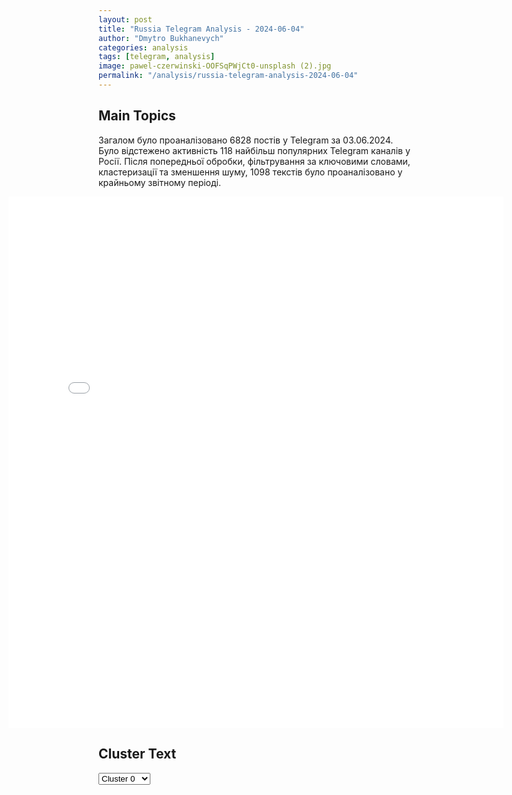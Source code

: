 ```yaml
---
layout: post
title: "Russia Telegram Analysis - 2024-06-04"
author: "Dmytro Bukhanevych"
categories: analysis
tags: [telegram, analysis]
image: pawel-czerwinski-OOFSqPWjCt0-unsplash (2).jpg
permalink: "/analysis/russia-telegram-analysis-2024-06-04"
---
```


<style>
    /* Adjusting iframe-container styles */
    .wide-iframe-container {
        width: calc(100% + 30vw);  /* Extending the width */
        margin-left: -15vw;       /* Negative margin to push to the left */
        overflow: hidden;         /* In case the iframe content spills over */
    }

    .wide-iframe-container iframe {
        width: 100%;  /* Making the iframe take the full width of its container */
        border: none; /* Removing any borders from the iframe */
    }

    /* Toggle mechanism */
    .hidden {
        display: none;
    }
    
    .show-content-target:checked + .show-content {
        display: block;
    }
</style>

<h2>Main Topics</h2>
<p>Загалом було проаналізовано 6828 постів у Telegram за 03.06.2024. Було відстежено активність 118 найбільш популярних Telegram каналів у Росії. Після попередньої обробки, фільтрування за ключовими словами, кластеризації та зменшення шуму, 1098 текстів було проаналізовано у крайньому звітному періоді.</p>
<!-- Embedding Main Plotly Visualization -->
<div class="wide-iframe-container">
    <iframe src="{{site.baseurl}}/visualizations/2024-06-04/fig_topics_time.html" height="850"></iframe>
</div>


<h2>Cluster Text</h2>

<!-- Dropdown to select a cluster -->
<select id="clusterSelector" onchange="displayClusterText()">
<option value="0">Cluster 0</option><option value="1">Cluster 1</option><option value="2">Cluster 2</option><option value="3">Cluster 3</option><option value="4">Cluster 4</option><option value="5">Cluster 5</option><option value="6">Cluster 6</option><option value="7">Cluster 7</option><option value="8">Cluster 8</option><option value="9">Cluster 9</option><option value="10">Cluster 10</option><option value="11">Cluster 11</option><option value="12">Cluster 12</option><option value="13">Cluster 13</option><option value="14">Cluster 14</option><option value="15">Cluster 15</option>
</select>

<!-- Display area for the selected cluster's text -->
<div id="clusterTextDisplay" class="hidden"></div>

<script type="text/javascript">
    var clusterDetails = {"0": "<b>Total Posts:</b> 32<br><b>Date:</b> 2024-06-03 05:16:25+00:00<br><b>Author:</b> rusbrief<br><b>Link:</b> https://t.me/s/rusbrief/236161<br><b>Subscribers:</b> 552826<br><b>Text:</b> \u0422\u0435\u043a\u0441\u0442: \u041f\u0443\u0442\u0438\u043d \u043d\u0430 \u043c\u0430\u0439\u0441\u043a\u043e\u0439 \u0432\u0441\u0442\u0440\u0435\u0447\u0435 \u0441 \u0421\u0438 \u0426\u0437\u0438\u043d\u044c\u043f\u0438\u043d\u043e\u043c \u043e\u0431\u0440\u0430\u0442\u0438\u043b\u0441\u044f \u043a \u043d\u0435\u043c\u0443 \u043f\u043e \u0442\u0440\u0435\u043c \u0432\u043e \u0432\u043e\u043f\u0440\u043e\u0441\u0430\u043c, \u0441\u043e\u043e\u0431\u0449\u0438\u043b\u0438 \u0438\u0441\u0442\u043e\u0447\u043d\u0438\u043a\u0438 Financial Times. \u0420\u0435\u0447\u044c \u0438\u0434\u0435\u0442 \u043e \u0441\u0434\u0435\u043b\u043a\u0435 \u043f\u043e \u00ab\u0421\u0438\u043b\u0435 \u0421\u0438\u0431\u0438\u0440\u0438-2\u00bb, \u043e\u0442\u043a\u0430\u0437\u0435 \u043e\u0442 \u0443\u0447\u0430\u0441\u0442\u0438\u044f \u0432 \u043a\u043e\u043d\u0444\u0435\u0440\u0435\u043d\u0446\u0438\u0438 \u043f\u043e \u0423\u043a\u0440\u0430\u0438\u043d\u0435 \u0432 \u0416\u0435\u043d\u0435\u0432\u0435 \u0438 \u0440\u0430\u0441\u0448\u0438\u0440\u0435\u043d\u0438\u044e \u0430\u043a\u0442\u0438\u0432\u043d\u043e\u0441\u0442\u0438 \u043a\u0438\u0442\u0430\u0439\u0441\u043a\u0438\u0445 \u0431\u0430\u043d\u043a\u043e\u0432 \u0432 \u0420\u043e\u0441\u0441\u0438\u0438. \u041f\u043e \u0438\u043d\u0444\u043e\u0440\u043c\u0430\u0446\u0438\u0438 FT, \u0441\u0434\u0435\u043b\u043a\u0430 \u043f\u043e \u0433\u0430\u0437\u043e\u043f\u0440\u043e\u0432\u043e\u0434\u0443 \u0437\u0430\u0441\u0442\u043e\u043f\u043e\u0440\u0438\u043b\u0430\u0441\u044c \u0438\u0437-\u0437\u0430 \u0446\u0435\u043d\u043e\u0432\u044b\u0445 \u0442\u0440\u0435\u0431\u043e\u0432\u0430\u043d\u0438\u0439 \u041a\u0438\u0442\u0430\u044f. \u041c\u043e\u0441\u043a\u0432\u0430 \u0441\u0447\u0438\u0442\u0430\u0435\u0442 \u0442\u0440\u0435\u0431\u043e\u0432\u0430\u043d\u0438\u044f \u041f\u0435\u043a\u0438\u043d\u0430 \u043f\u043e \u0446\u0435\u043d\u0435 \u0438 \u043e\u0431\u044a\u0435\u043c\u0430\u043c \u043f\u043e\u0441\u0442\u0430\u0432\u043e\u043a \u043d\u0435\u043e\u0431\u043e\u0441\u043d\u043e\u0432\u0430\u043d\u043d\u044b\u043c\u0438, \u0443\u0442\u0432\u0435\u0440\u0436\u0434\u0430\u0435\u0442 \u0431\u0440\u0438\u0442\u0430\u043d\u0441\u043a\u0430\u044f \u0433\u0430\u0437\u0435\u0442\u0430. \u041f\u043e \u0435\u0435 \u0438\u043d\u0444\u043e\u0440\u043c\u0430\u0446\u0438\u0438, \u041a\u0438\u0442\u0430\u0439 \u0437\u0430\u043f\u0440\u043e\u0441\u0438\u043b \u0446\u0435\u043d\u0443, \u00ab\u0431\u043b\u0438\u0437\u043a\u0443\u044e \u043a \u0441\u0438\u043b\u044c\u043d\u043e \u0441\u0443\u0431\u0441\u0438\u0434\u0438\u0440\u0443\u0435\u043c\u044b\u043c \u0440\u043e\u0441\u0441\u0438\u0439\u0441\u043a\u0438\u043c \u0432\u043d\u0443\u0442\u0440\u0435\u043d\u043d\u0438\u043c \u0446\u0435\u043d\u0430\u043c\u00bb. \u041a\u041d\u0420, \u043a\u0430\u043a \u0443\u0442\u0432\u0435\u0440\u0436\u0434\u0430\u0435\u0442\u0441\u044f, \u0442\u0430\u043a\u0436\u0435 \u0445\u043e\u0447\u0435\u0442 \u043f\u043e\u043a\u0443\u043f\u0430\u0442\u044c \u043d\u0435\u0431\u043e\u043b\u044c\u0448\u0443\u044e \u0447\u0430\u0441\u0442\u044c \u043f\u043b\u0430\u043d\u0438\u0440\u0443\u0435\u043c\u043e\u0439 \u043c\u043e\u0449\u043d\u043e\u0441\u0442\u0438 \u0433\u0430\u0437\u043e\u043f\u0440\u043e\u0432\u043e\u0434\u0430 \u0432 50 \u043c\u043b\u0440\u0434 \u043a\u0443\u0431\u043e\u043c\u0435\u0442\u0440\u043e\u0432 \u0433\u0430\u0437\u0430 \u0432 \u0433\u043e\u0434.", "1": "<b>Total Posts:</b> 19<br><b>Date:</b> 2024-06-03 08:31:09+00:00<br><b>Author:</b> notes_veterans<br><b>Link:</b> https://t.me/s/notes_veterans/17495<br><b>Subscribers:</b> 322265<br><b>Text:</b> \u0422\u0435\u043a\u0441\u0442: \u0421 \u0441\u0435\u0433\u043e\u0434\u043d\u044f\u0448\u043d\u0435\u0433\u043e \u0434\u043d\u044f \u0432 \u0413\u0440\u0443\u0437\u0438\u0438 \u0437\u0430\u043a\u043e\u043d \u043e\u0431 \u0438\u043d\u043e\u0430\u0433\u0435\u043d\u0442\u0430\u0445 \u0432\u0441\u0442\u0443\u043f\u0430\u0435\u0442 \u0432 \u0441\u0438\u043b\u0443. \u0421\u043f\u0438\u043a\u0435\u0440 \u043f\u0430\u0440\u043b\u0430\u043c\u0435\u043d\u0442\u0430 \u0413\u0440\u0443\u0437\u0438\u0438 \u0428\u0430\u043b\u0432\u0430 \u041f\u0430\u043f\u0443\u0430\u0448\u0432\u0438\u043b\u0438 \u043f\u043e\u0434\u043f\u0438\u0441\u0430\u043b \u0437\u0430\u043a\u043e\u043d. \u0413\u0440\u0443\u0437\u0438\u043d\u044b \u043d\u0435 \u043f\u0440\u043e\u0433\u043d\u0443\u043b\u0438\u0441\u044c \u043f\u043e\u0434 \u0430\u043c\u0435\u0440\u0438\u043a\u0430\u043d\u0446\u0435\u0432.\u0418\u043d\u0442\u0435\u0440\u0435\u0441\u043d\u044b\u0435 \u0441\u043e\u0431\u044b\u0442\u0438\u044f \u043f\u0440\u043e\u0438\u0441\u0445\u043e\u0434\u044f\u0442 \u0432 \u0417\u0430\u043a\u0430\u0432\u043a\u0430\u0437\u044c\u0435.@notes_veterans", "2": "<b>Total Posts:</b> 296<br><b>Date:</b> 2024-06-03 17:07:43+00:00<br><b>Author:</b> sheyhtamir1974<br><b>Link:</b> https://t.me/s/sheyhtamir1974/88746<br><b>Subscribers:</b> 433357<br><b>Text:</b> \u0422\u0435\u043a\u0441\u0442: \u0422\u0443\u0442 \u0432\u043e\u0442 \u043f\u043e\u043b\u0438\u0442\u043e\u043b\u043e\u0433 \u041c\u0438\u0445\u0430\u0438\u043b \u0427\u0430\u043f\u043b\u044b\u0433\u0430 \u043e\u0431\u044a\u044f\u0441\u043d\u044f\u0435\u0442, \u043f\u043e\u0447\u0435\u043c\u0443 \u00ab\u0411\u043e\u043b\u044c\u0448\u043e\u0439 \u0441\u0435\u043c\u0435\u0440\u043a\u0435\u00bb \u0441\u0442\u0430\u043b\u043e \u043d\u0435 \u0434\u043e \u0417\u0435\u043b\u0435\u043d\u0441\u043a\u043e\u0433\u043e.\u041f\u043e \u0435\u0433\u043e \u043c\u043d\u0435\u043d\u0438\u044e, \u0420\u043e\u0441\u0441\u0438\u044f \u043d\u0430\u043c\u0435\u0440\u0435\u043d\u0430 \u043e\u0442\u0432\u0435\u0442\u0438\u0442\u044c \u043d\u0430 \u0440\u0430\u0437\u0440\u0435\u0448\u0435\u043d\u0438\u044f \u0441\u0442\u0440\u0430\u043d \u0415\u0421 \u0438 \u0421\u0428\u0410 \u0441\u0442\u0440\u0435\u043b\u044f\u0442\u044c \u043f\u043e \u0442\u0435\u0440\u0440\u0438\u0442\u043e\u0440\u0438\u0438 \u0420\u0424 \u0434\u0430\u043b\u044c\u043d\u043e\u0431\u043e\u0439\u043d\u044b\u043c\u0438 \u0440\u0430\u043a\u0435\u0442\u0430\u043c\u0438 \u0438 \u0438\u0441\u043f\u043e\u043b\u044c\u0437\u043e\u0432\u0430\u0442\u044c \u0424-16 \u0438 \u0441\u0430\u043c\u043e\u043b\u0435\u0442\u044b \u0414\u0420\u041b\u041e \u043d\u0435 \u0443\u0434\u0430\u0440\u0430\u043c\u0438 \u043f\u043e \u0423\u043a\u0440\u0430\u0438\u043d\u0435, \u0430 \u043f\u043e \u0431\u0430\u0437\u0430\u043c \u0421\u0428\u0410 \u0438 \u0411\u0440\u0438\u0442\u0430\u043d\u0438\u0438 \u0432 \u0442\u0440\u0435\u0442\u044c\u0438\u0445 \u0441\u0442\u0440\u0430\u043d\u0430\u0445.\u201c\u0421\u0438\u0435 \u0440\u0430\u0441\u0441\u0442\u0440\u043e\u0438\u043b\u043e \u0433\u043b\u0430\u0432\u043d\u044b\u0445 \u0438\u0433\u0440\u043e\u043a\u043e\u0432, \u0442\u0435\u043c\u0430 \u0441 \u0442\u0443\u0440\u043d\u0435 \u0441\u0442\u0430\u043b\u0430 \u0434\u043b\u044f \u0417\u0435\u043b\u0435\u043d\u0441\u043a\u043e\u0433\u043e \u043d\u0435\u0430\u043a\u0442\u0443\u0430\u043b\u044c\u043d\u043e\u0439 \u0438 \u0435\u0433\u043e \u043e\u0442\u043f\u0440\u0430\u0432\u043b\u044f\u044e\u0442 \u0434\u043e\u043c\u043e\u0439\u201d, - \u0441\u0447\u0438\u0442\u0430\u0435\u0442 \u044d\u043a\u0441\u043f\u0435\u0440\u0442.\u041f\u043e\u0434\u043f\u0438\u0448\u0438\u0441\u044c \u2014 \u0442\u0433-\u043a\u0430\u043d\u0430\u043b \u041c\u0440\u0456\u044f| \u0421\u0430\u0439\u0442 \u041c\u0440i\u044f", "3": "<b>Total Posts:</b> 185<br><b>Date:</b> 2024-06-03 11:45:36+00:00<br><b>Author:</b> ssigny<br><b>Link:</b> https://t.me/s/ssigny/99552<br><b>Subscribers:</b> 487151<br><b>Text:</b> \u0422\u0435\u043a\u0441\u0442: \u2757\ufe0f\u0421\u0432\u043e\u0434\u043a\u0430 \u041c\u0438\u043d\u0438\u0441\u0442\u0435\u0440\u0441\u0442\u0432\u0430 \u043e\u0431\u043e\u0440\u043e\u043d\u044b \u0420\u043e\u0441\u0441\u0438\u0439\u0441\u043a\u043e\u0439 \u0424\u0435\u0434\u0435\u0440\u0430\u0446\u0438\u0438 \u043e \u0445\u043e\u0434\u0435 \u043f\u0440\u043e\u0432\u0435\u0434\u0435\u043d\u0438\u044f \u0441\u043f\u0435\u0446\u0438\u0430\u043b\u044c\u043d\u043e\u0439 \u0432\u043e\u0435\u043d\u043d\u043e\u0439 \u043e\u043f\u0435\u0440\u0430\u0446\u0438\u0438 (\u043f\u043e \u0441\u043e\u0441\u0442\u043e\u044f\u043d\u0438\u044e \u043d\u0430 3 \u0438\u044e\u043d\u044f 2024 \u0433.)\u0427\u0430\u0441\u0442\u044c 1\u25aa\ufe0f\u041f\u043e\u0434\u0440\u0430\u0437\u0434\u0435\u043b\u0435\u043d\u0438\u044f \u0433\u0440\u0443\u043f\u043f\u0438\u0440\u043e\u0432\u043a\u0438 \u0432\u043e\u0439\u0441\u043a \u00ab\u0421\u0435\u0432\u0435\u0440\u00bb \u043f\u0440\u043e\u0434\u043e\u043b\u0436\u0430\u044e\u0442 \u043f\u0440\u043e\u0434\u0432\u0438\u0436\u0435\u043d\u0438\u0435 \u0432 \u0433\u043b\u0443\u0431\u0438\u043d\u0443 \u043e\u0431\u043e\u0440\u043e\u043d\u044b \u043f\u0440\u043e\u0442\u0438\u0432\u043d\u0438\u043a\u0430. \u041d\u0430\u043d\u0435\u0441\u0435\u043d\u043e \u043f\u043e\u0440\u0430\u0436\u0435\u043d\u0438\u0435 \u0436\u0438\u0432\u043e\u0439 \u0441\u0438\u043b\u0435 \u0438 \u0442\u0435\u0445\u043d\u0438\u043a\u0435 57-\u0439 \u043c\u043e\u0442\u043e\u043f\u0435\u0445\u043e\u0442\u043d\u043e\u0439, 82-\u0439 \u0434\u0435\u0441\u0430\u043d\u0442\u043d\u043e-\u0448\u0442\u0443\u0440\u043c\u043e\u0432\u043e\u0439 \u0431\u0440\u0438\u0433\u0430\u0434 \u0412\u0421\u0423 \u0438 125-\u0439 \u0431\u0440\u0438\u0433\u0430\u0434\u044b \u0442\u0435\u0440\u043e\u0431\u043e\u0440\u043e\u043d\u044b \u0432 \u0440\u0430\u0439\u043e\u043d\u0430\u0445 \u043d\u0430\u0441\u0435\u043b\u0435\u043d\u043d\u044b\u0445 \u043f\u0443\u043d\u043a\u0442\u043e\u0432 \u041d\u0435\u0441\u043a\u0443\u0447\u043d\u043e\u0435, \u0413\u0440\u0430\u043d\u043e\u0432 \u0438 \u041a\u043e\u043d\u0441\u0442\u0430\u043d\u0442\u0438\u043d\u043e\u0432\u043a\u0430 \u0425\u0430\u0440\u044c\u043a\u043e\u0432\u0441\u043a\u043e\u0439 \u043e\u0431\u043b\u0430\u0441\u0442\u0438. \u041a\u0440\u043e\u043c\u0435 \u0442\u043e\u0433\u043e, \u043e\u0442\u0440\u0430\u0436\u0435\u043d\u044b \u043f\u044f\u0442\u044c \u043a\u043e\u043d\u0442\u0440\u0430\u0442\u0430\u043a \u0448\u0442\u0443\u0440\u043c\u043e\u0432\u044b\u0445 \u0433\u0440\u0443\u043f\u043f \u043f\u0440\u043e\u0442\u0438\u0432\u043d\u0438\u043a\u0430 \u0432 \u0440\u0430\u0439\u043e\u043d\u0430\u0445 \u043d\u0430\u0441\u0435\u043b\u0435\u043d\u043d\u044b\u0445 \u043f\u0443\u043d\u043a\u0442\u043e\u0432 \u041b\u0438\u043f\u0446\u044b \u0438 \u0412\u043e\u043b\u0447\u0430\u043d\u0441\u043a \u0425\u0430\u0440\u044c\u043a\u043e\u0432\u0441\u043a\u043e\u0439 \u043e\u0431\u043b\u0430\u0441\u0442\u0438.\u25aa\ufe0f\u041f\u043e\u0442\u0435\u0440\u0438 \u0412\u0421\u0423 \u0441\u043e\u0441\u0442\u0430\u0432\u0438\u043b\u0438 \u0434\u043e 215 \u0432\u043e\u0435\u043d\u043d\u043e\u0441\u043b\u0443\u0436\u0430\u0449\u0438\u0445, \u0442\u0430\u043d\u043a, \u0434\u0432\u0435 \u0431\u043e\u0435\u0432\u044b\u0435 \u0431\u0440\u043e\u043d\u0438\u0440\u043e\u0432\u0430\u043d\u043d\u044b\u0435 \u043c\u0430\u0448\u0438\u043d\u044b, \u0447\u0435\u0442\u044b\u0440\u0435 \u0430\u0432\u0442\u043e\u043c\u043e\u0431\u0438\u043b\u044f, \u0430 \u0442\u0430\u043a\u0436\u0435 \u0434\u0432\u0435 122-\u043c\u043c \u0433\u0430\u0443\u0431\u0438\u0446\u044b \u0414-30.\u25aa\ufe0f\u041f\u043e\u0434\u0440\u0430\u0437\u0434\u0435\u043b\u0435\u043d\u0438\u044f \u0433\u0440\u0443\u043f\u043f\u0438\u0440\u043e\u0432\u043a\u0438 \u0432\u043e\u0439\u0441\u043a \u00ab\u0417\u0430\u043f\u0430\u0434\u00bb \u0437\u0430\u043d\u044f\u043b\u0438 \u0431\u043e\u043b\u0435\u0435 \u0432\u044b\u0433\u043e\u0434\u043d\u044b\u0435 \u0440\u0443\u0431\u0435\u0436\u0438 \u0438 \u043d\u0430\u043d\u0435\u0441\u043b\u0438 \u043f\u043e\u0440\u0430\u0436\u0435\u043d\u0438\u0435 \u0444\u043e\u0440\u043c\u0438\u0440\u043e\u0432\u0430\u043d\u0438\u044f\u043c 43-\u0439 \u043c\u0435\u0445\u0430\u043d\u0438\u0437\u0438\u0440\u043e\u0432\u0430\u043d\u043d\u043e\u0439 \u0431\u0440\u0438\u0433\u0430\u0434\u044b \u0412\u0421\u0423 \u0438 112-\u0439 \u0431\u0440\u0438\u0433\u0430\u0434\u044b \u0442\u0435\u0440\u043e\u0431\u043e\u0440\u043e\u043d\u044b \u0432 \u0440\u0430\u0439\u043e\u043d\u0430\u0445 \u043d\u0430\u0441\u0435\u043b\u0435\u043d\u043d\u044b\u0445 \u043f\u0443\u043d\u043a\u0442\u043e\u0432 \u0417\u0430\u0433\u043e\u0440\u0443\u0439\u043a\u043e\u0432\u043a\u0430 \u0425\u0430\u0440\u044c\u043a\u043e\u0432\u0441\u043a\u043e\u0439 \u043e\u0431\u043b\u0430\u0441\u0442\u0438 \u0438 \u0421\u0442\u0435\u043b\u044c\u043c\u0430\u0445\u043e\u0432\u043a\u0430 \u041b\u0443\u0433\u0430\u043d\u0441\u043a\u043e\u0439 \u041d\u0430\u0440\u043e\u0434\u043d\u043e\u0439 \u0420\u0435\u0441\u043f\u0443\u0431\u043b\u0438\u043a\u0438. \u0412 \u0440\u0430\u0439\u043e\u043d\u0430\u0445 \u043d\u0430\u0441\u0435\u043b\u0435\u043d\u043d\u044b\u0445 \u043f\u0443\u043d\u043a\u0442\u043e\u0432 \u0427\u0435\u0440\u0432\u043e\u043d\u0430\u044f \u0414\u0438\u0431\u0440\u043e\u0432\u0430 \u041b\u0443\u0433\u0430\u043d\u0441\u043a\u043e\u0439 \u041d\u0430\u0440\u043e\u0434\u043d\u043e\u0439 \u0420\u0435\u0441\u043f\u0443\u0431\u043b\u0438\u043a\u0438 \u0438 \u0413\u0440\u0438\u0433\u043e\u0440\u043e\u0432\u043a\u0430 \u0414\u043e\u043d\u0435\u0446\u043a\u043e\u0439 \u041d\u0430\u0440\u043e\u0434\u043d\u043e\u0439 \u0420\u0435\u0441\u043f\u0443\u0431\u043b\u0438\u043a\u0438 \u043e\u0442\u0440\u0430\u0436\u0435\u043d\u044b \u0442\u0440\u0438 \u043a\u043e\u043d\u0442\u0440\u0430\u0442\u0430\u043a\u0438 \u0448\u0442\u0443\u0440\u043c\u043e\u0432\u044b\u0445 \u0433\u0440\u0443\u043f\u043f \u043f\u0440\u043e\u0442\u0438\u0432\u043d\u0438\u043a\u0430.\u25aa\ufe0f\u0412\u0421\u0423 \u043f\u043e\u0442\u0435\u0440\u044f\u043b\u0438 \u0437\u0430 \u0441\u0443\u0442\u043a\u0438 \u0434\u043e 435 \u0432\u043e\u0435\u043d\u043d\u043e\u0441\u043b\u0443\u0436\u0430\u0449\u0438\u0445, \u0434\u0432\u0430 \u0431\u0440\u043e\u043d\u0435\u0442\u0440\u0430\u043d\u0441\u043f\u043e\u0440\u0442\u0435\u0440\u0430 \u0438 \u0447\u0435\u0442\u044b\u0440\u0435 \u0430\u0432\u0442\u043e\u043c\u043e\u0431\u0438\u043b\u044f. \u0412 \u0445\u043e\u0434\u0435 \u043a\u043e\u043d\u0442\u0440\u0430\u0431\u0430\u0442\u0430\u0440\u0435\u0439\u043d\u043e\u0439 \u0431\u043e\u0440\u044c\u0431\u044b \u043f\u043e\u0440\u0430\u0436\u0435\u043d\u044b: \u0442\u0440\u0438 122-\u043c\u043c \u0433\u0430\u0443\u0431\u0438\u0446\u044b \u0414-30, 122-\u043c\u043c \u0441\u0430\u043c\u043e\u0445\u043e\u0434\u043d\u0430\u044f \u0430\u0440\u0442\u0438\u043b\u043b\u0435\u0440\u0438\u0439\u0441\u043a\u0430\u044f \u0443\u0441\u0442\u0430\u043d\u043e\u0432\u043a\u0430 2\u04211 \u00ab\u0413\u0432\u043e\u0437\u0434\u0438\u043a\u0430\u00bb, 105-\u043c\u043c \u043e\u0440\u0443\u0434\u0438\u0435 \u041c119 \u043f\u0440\u043e\u0438\u0437\u0432\u043e\u0434\u0441\u0442\u0432\u0430 \u0421\u0428\u0410 \u0438 \u0441\u0442\u0430\u043d\u0446\u0438\u044f \u0440\u0430\u0434\u0438\u043e\u044d\u043b\u0435\u043a\u0442\u0440\u043e\u043d\u043d\u043e\u0439 \u0431\u043e\u0440\u044c\u0431\u044b.\u25aa\ufe0f\u041f\u043e\u0434\u0440\u0430\u0437\u0434\u0435\u043b\u0435\u043d\u0438\u044f \u00ab\u042e\u0436\u043d\u043e\u0439\u00bb \u0433\u0440\u0443\u043f\u043f\u0438\u0440\u043e\u0432\u043a\u0438 \u0432\u043e\u0439\u0441\u043a \u0443\u043b\u0443\u0447\u0448\u0438\u043b\u0438 \u043f\u043e\u043b\u043e\u0436\u0435\u043d\u0438\u0435 \u043f\u043e \u043f\u0435\u0440\u0435\u0434\u043d\u0435\u043c\u0443 \u043a\u0440\u0430\u044e \u0438 \u043d\u0430\u043d\u0435\u0441\u043b\u0438 \u043f\u043e\u0440\u0430\u0436\u0435\u043d\u0438\u0435 \u0436\u0438\u0432\u043e\u0439 \u0441\u0438\u043b\u0435 \u0438 \u0442\u0435\u0445\u043d\u0438\u043a\u0435 72-\u0439 \u043c\u0435\u0445\u0430\u043d\u0438\u0437\u0438\u0440\u043e\u0432\u0430\u043d\u043d\u043e\u0439 \u0431\u0440\u0438\u0433\u0430\u0434\u044b \u0412\u0421\u0423 \u0438 67-\u0439 \u0431\u0440\u0438\u0433\u0430\u0434\u044b \u0442\u0435\u0440\u043e\u0431\u043e\u0440\u043e\u043d\u044b \u0432 \u0440\u0430\u0439\u043e\u043d\u0430\u0445 \u043d\u0430\u0441\u0435\u043b\u0435\u043d\u043d\u044b\u0445 \u043f\u0443\u043d\u043a\u0442\u043e\u0432 \u041d\u043e\u0432\u044b\u0439 \u0438 \u041a\u043e\u043d\u0441\u0442\u0430\u043d\u0442\u0438\u043d\u043e\u0432\u043a\u0430 \u0414\u043e\u043d\u0435\u0446\u043a\u043e\u0439 \u041d\u0430\u0440\u043e\u0434\u043d\u043e\u0439 \u0420\u0435\u0441\u043f\u0443\u0431\u043b\u0438\u043a\u0438. \u25aa\ufe0f\u041f\u0440\u043e\u0442\u0438\u0432\u043d\u0438\u043a \u043f\u043e\u0442\u0435\u0440\u044f\u043b \u0431\u043e\u043b\u0435\u0435 310 \u0432\u043e\u0435\u043d\u043d\u043e\u0441\u043b\u0443\u0436\u0430\u0449\u0438\u0445, \u0430 \u0442\u0430\u043a\u0436\u0435 \u0432\u043e\u0441\u0435\u043c\u044c \u0430\u0432\u0442\u043e\u043c\u043e\u0431\u0438\u043b\u0435\u0439. \u041a\u0440\u043e\u043c\u0435 \u0442\u043e\u0433\u043e, \u0432 \u0445\u043e\u0434\u0435 \u043a\u043e\u043d\u0442\u0440\u0431\u0430\u0442\u0430\u0440\u0435\u0439\u043d\u043e\u0439 \u0431\u043e\u0440\u044c\u0431\u044b \u0437\u0430 \u0441\u0443\u0442\u043a\u0438 \u043f\u043e\u0440\u0430\u0436\u0435\u043d\u044b: \u0434\u0432\u0435 152-\u043c\u043c \u0433\u0430\u0443\u0431\u0438\u0446\u044b \u0414-20, 155-\u043c\u043c \u0441\u0430\u043c\u043e\u0445\u043e\u0434\u043d\u0430\u044f \u0430\u0440\u0442\u0438\u043b\u043b\u0435\u0440\u0438\u0439\u0441\u043a\u0430\u044f \u0443\u0441\u0442\u0430\u043d\u043e\u0432\u043a\u0430 AS-90 \u00abBraveheart\u00bb \u043f\u0440\u043e\u0438\u0437\u0432\u043e\u0434\u0441\u0442\u0432\u0430 \u0412\u0435\u043b\u0438\u043a\u043e\u0431\u0440\u0438\u0442\u0430\u043d\u0438\u0438, 152-\u043c\u043c \u0433\u0430\u0443\u0431\u0438\u0446\u0430 2\u041065 \u00ab\u041c\u0441\u0442\u0430-\u0411\u00bb, 155-\u043c\u043c \u0433\u0430\u0443\u0431\u0438\u0446\u0430 FH-70 \u043f\u0440\u043e\u0438\u0437\u0432\u043e\u0434\u0441\u0442\u0432\u0430 \u0412\u0435\u043b\u0438\u043a\u043e\u0431\u0440\u0438\u0442\u0430\u043d\u0438\u0438, 122-\u043c\u043c \u0433\u0430\u0443\u0431\u0438\u0446\u0430 \u0414-30 \u0438 \u0434\u0432\u0430 105-\u043c\u043c \u043e\u0440\u0443\u0434\u0438\u044f \u041c119 \u043f\u0440\u043e\u0438\u0437\u0432\u043e\u0434\u0441\u0442\u0432\u0430 \u0421\u0428\u0410. \u0422\u0430\u043a\u0436\u0435 \u0443\u043d\u0438\u0447\u0442\u043e\u0436\u0435\u043d\u043e \u0434\u0432\u0430 \u043f\u043e\u043b\u0435\u0432\u044b\u0445 \u0441\u043a\u043b\u0430\u0434\u0430 \u0431\u043e\u0435\u043f\u0440\u0438\u043f\u0430\u0441\u043e\u0432 \u0412\u0421\u0423.\u25aa\ufe0f\u041f\u043e\u0434\u0440\u0430\u0437\u0434\u0435\u043b\u0435\u043d\u0438\u044f \u0433\u0440\u0443\u043f\u043f\u0438\u0440\u043e\u0432\u043a\u0438 \u0432\u043e\u0439\u0441\u043a \u00ab\u0426\u0435\u043d\u0442\u0440\u00bb \u0443\u043b\u0443\u0447\u0448\u0438\u043b\u0438 \u0442\u0430\u043a\u0442\u0438\u0447\u0435\u0441\u043a\u043e\u0435 \u043f\u043e\u043b\u043e\u0436\u0435\u043d\u0438\u0435 \u0438 \u043d\u0430\u043d\u0435\u0441\u043b\u0438 \u043f\u043e\u0440\u0430\u0436\u0435\u043d\u0438\u0435 \u0444\u043e\u0440\u043c\u0438\u0440\u043e\u0432\u0430\u043d\u0438\u044f\u043c 24-\u0439 \u043c\u0435\u0445\u0430\u043d\u0438\u0437\u0438\u0440\u043e\u0432\u0430\u043d\u043d\u043e\u0439 \u0431\u0440\u0438\u0433\u0430\u0434\u044b \u0412\u0421\u0423 \u0432 \u0440\u0430\u0439\u043e\u043d\u0435 \u043d\u0430\u0441\u0435\u043b\u0435\u043d\u043d\u043e\u0433\u043e \u043f\u0443\u043d\u043a\u0442\u0430 \u041d\u043e\u0432\u0433\u043e\u0440\u043e\u0434\u0441\u043a\u043e\u0435 \u0414\u043e\u043d\u0435\u0446\u043a\u043e\u0439 \u041d\u0430\u0440\u043e\u0434\u043d\u043e\u0439 \u0420\u0435\u0441\u043f\u0443\u0431\u043b\u0438\u043a\u0438. \u041e\u0442\u0440\u0430\u0437\u0438\u043b\u0438 \u0447\u0435\u0442\u044b\u0440\u0435 \u043a\u043e\u043d\u0442\u0440\u0430\u0442\u0430\u043a\u0438 \u0448\u0442\u0443\u0440\u043c\u043e\u0432\u044b\u0445 \u0433\u0440\u0443\u043f\u043f 47-\u0439 \u0438 110-\u0439 \u043c\u0435\u0445\u0430\u043d\u0438\u0437\u0438\u0440\u043e\u0432\u0430\u043d\u043d\u044b\u0445 \u0431\u0440\u0438\u0433\u0430\u0434 \u0412\u0421\u0423 \u0432 \u0440\u0430\u0439\u043e\u043d\u0430\u0445 \u043d\u0430\u0441\u0435\u043b\u0435\u043d\u043d\u044b\u0445 \u043f\u0443\u043d\u043a\u0442\u043e\u0432 \u041e\u0447\u0435\u0440\u0435\u0442\u0438\u043d\u043e \u0438 \u041d\u043e\u0432\u043e\u043f\u043e\u043a\u0440\u043e\u0432\u0441\u043a\u043e\u0435 \u0414\u043e\u043d\u0435\u0446\u043a\u043e\u0439 \u041d\u0430\u0440\u043e\u0434\u043d\u043e\u0439 \u0420\u0435\u0441\u043f\u0443\u0431\u043b\u0438\u043a\u0438.\u25aa\ufe0f\u041f\u043e\u0442\u0435\u0440\u0438 \u043f\u0440\u043e\u0442\u0438\u0432\u043d\u0438\u043a\u0430 \u0441\u043e\u0441\u0442\u0430\u0432\u0438\u043b\u0438 \u0434\u043e 585 \u0432\u043e\u0435\u043d\u043d\u043e\u0441\u043b\u0443\u0436\u0430\u0449\u0438\u0445, \u0442\u0440\u0438 \u0431\u043e\u0435\u0432\u044b\u0435 \u0431\u0440\u043e\u043d\u0438\u0440\u043e\u0432\u0430\u043d\u043d\u044b\u0435 \u043c\u0430\u0448\u0438\u043d\u044b \u0438 \u0434\u0432\u0430 \u0430\u0432\u0442\u043e\u043c\u043e\u0431\u0438\u043b\u044f. \u0412 \u0445\u043e\u0434\u0435 \u043a\u043e\u043d\u0442\u0440\u0431\u0430\u0442\u0430\u0440\u0435\u0439\u043d\u043e\u0439 \u0431\u043e\u0440\u044c\u0431\u044b \u043f\u043e\u0440\u0430\u0436\u0435\u043d\u044b: \u0431\u043e\u0435\u0432\u0430\u044f \u043c\u0430\u0448\u0438\u043d\u0430 227-\u043c\u043c \u0420\u0421\u0417\u041e HIMARS \u043f\u0440\u043e\u0438\u0437\u0432\u043e\u0434\u0441\u0442\u0432\u0430 \u0421\u0428\u0410, \u0430 \u0442\u0430\u043a\u0436\u0435 \u043f\u044f\u0442\u044c 152-\u043c\u043c \u0433\u0430\u0443\u0431\u0438\u0446 2\u041065 \u00ab\u041c\u0441\u0442\u0430-\u0411\u00bb, \u0434\u0432\u0435 155-\u043c\u043c \u0433\u0430\u0443\u0431\u0438\u0446\u044b \u041c777 \u043f\u0440\u043e\u0438\u0437\u0432\u043e\u0434\u0441\u0442\u0432\u0430 \u0421\u0428\u0410, \u0434\u0432\u0435 152-\u043c\u043c \u0433\u0430\u0443\u0431\u0438\u0446\u044b \u0414-20, 122-\u043c\u043c \u0441\u0430\u043c\u043e\u0445\u043e\u0434\u043d\u0430\u044f \u0430\u0440\u0442\u0438\u043b\u043b\u0435\u0440\u0438\u0439\u0441\u043a\u0430\u044f \u0443\u0441\u0442\u0430\u043d\u043e\u0432\u043a\u0430 2\u04211 \u00ab\u0413\u0432\u043e\u0437\u0434\u0438\u043a\u0430\u00bb, \u0442\u0440\u0438 122-\u043c\u043c \u0433\u0430\u0443\u0431\u0438\u0446\u044b \u0414-30.", "4": "<b>Total Posts:</b> 45<br><b>Date:</b> 2024-06-03 15:18:52+00:00<br><b>Author:</b> solovievlive<br><b>Link:</b> https://t.me/s/SolovievLive/261662<br><b>Subscribers:</b> 1338289<br><b>Text:</b> \u0422\u0435\u043a\u0441\u0442: \u2757\ufe0f\u0414\u0432\u0438\u0436\u0443\u0449\u0438\u0439\u0441\u044f \u043f\u043e \u0434\u043e\u0440\u043e\u0433\u0435 \u043b\u0435\u0433\u043a\u043e\u0432\u043e\u0439 \u0430\u0432\u0442\u043e\u043c\u043e\u0431\u0438\u043b\u044c \u043f\u043e\u0434\u0432\u0435\u0440\u0433\u0441\u044f \u0430\u0442\u0430\u043a\u0435 \u0412\u0421\u0423 \u0441 \u043f\u043e\u043c\u043e\u0449\u044c\u044e \u0434\u0440\u043e\u043d\u0430-\u043a\u0430\u043c\u0438\u043a\u0430\u0434\u0437\u0435. \u0427\u041f \u043f\u0440\u043e\u0438\u0437\u043e\u0448\u043b\u043e \u0432 \u0441\u0435\u043b\u0435 \u041c\u0443\u0440\u043e\u043c \u0428\u0435\u0431\u0435\u043a\u0438\u043d\u0441\u043a\u043e\u0433\u043e \u0433\u043e\u0440\u043e\u0434\u0441\u043a\u043e\u0433\u043e \u043e\u043a\u0440\u0443\u0433\u0430. \u041a \u0431\u043e\u043b\u044c\u0448\u043e\u043c\u0443 \u0433\u043e\u0440\u044e, \u0432 \u0440\u0435\u0437\u0443\u043b\u044c\u0442\u0430\u0442\u0435 \u0432\u0437\u0440\u044b\u0432\u0430 \u0432\u043e\u0434\u0438\u0442\u0435\u043b\u044c \u0430\u0432\u0442\u043e\u043c\u043e\u0431\u0438\u043b\u044f \u0441\u043a\u043e\u043d\u0447\u0430\u043b\u0441\u044f \u043d\u0430 \u043c\u0435\u0441\u0442\u0435. \u0412 \u043d\u0430\u0441\u0442\u043e\u044f\u0449\u0435\u0435 \u0432\u0440\u0435\u043c\u044f \u0443\u0441\u0442\u0430\u043d\u0430\u0432\u043b\u0438\u0432\u0430\u0435\u0442\u0441\u044f \u043b\u0438\u0447\u043d\u043e\u0441\u0442\u044c \u043f\u043e\u0433\u0438\u0431\u0448\u0435\u0433\u043e. \u0422\u0440\u0430\u043d\u0441\u043f\u043e\u0440\u0442\u043d\u043e\u0435 \u0441\u0440\u0435\u0434\u0441\u0442\u0432\u043e \u043f\u043e\u043b\u043d\u043e\u0441\u0442\u044c\u044e \u0441\u0433\u043e\u0440\u0435\u043b\u043e.\u0413\u0443\u0431\u0435\u0440\u043d\u0430\u0442\u043e\u0440 \u0411\u0435\u043b\u0433\u043e\u0440\u043e\u0434\u0441\u043a\u043e\u0439 \u043e\u0431\u043b\u0430\u0441\u0442\u0438 \u0412\u044f\u0447\u0435\u0441\u043b\u0430\u0432 \u0413\u043b\u0430\u0434\u043a\u043e\u0432", "5": "<b>Total Posts:</b> 48<br><b>Date:</b> 2024-06-03 15:39:06+00:00<br><b>Author:</b> ukraina_ru<br><b>Link:</b> https://t.me/s/ukraina_ru/203204<br><b>Subscribers:</b> 429018<br><b>Text:</b> \u0422\u0435\u043a\u0441\u0442: \ud83c\uddfa\ud83c\uddf8 \u0411\u0430\u0439\u0434\u0435\u043d \u043d\u0435 \u043f\u043e\u0435\u0434\u0435\u0442 \u043d\u0430 \u043a\u043e\u043d\u0444\u0435\u0440\u0435\u043d\u0446\u0438\u044e \u043f\u043e \u0423\u043a\u0440\u0430\u0438\u043d\u0435 \u0432 \u0428\u0432\u0435\u0439\u0446\u0430\u0440\u0438\u044e\u041e\u0431 \u044d\u0442\u043e\u043c \u043e\u0444\u0438\u0446\u0438\u0430\u043b\u044c\u043d\u043e \u0437\u0430\u044f\u0432\u0438\u043b\u0438 \u0432 \u0411\u0435\u043b\u043e\u043c \u0434\u043e\u043c\u0435. \u0421\u0428\u0410 \u043d\u0430 \u043a\u043e\u043d\u0444\u0435\u0440\u0435\u043d\u0446\u0438\u0438 \u0431\u0443\u0434\u0435\u0442 \u043f\u0440\u0435\u0434\u043e\u0441\u0442\u0430\u0432\u043b\u044f\u0442\u044c \u0432\u0438\u0446\u0435-\u043f\u0440\u0435\u0437\u0438\u0434\u0435\u043d\u0442 \u041a\u0430\u043c\u0430\u043b\u0430 \u0425\u0430\u0440\u0440\u0438\u0441 \u0438 \u0441\u043e\u0432\u0435\u0442\u043d\u0438\u043a \u0411\u0430\u0439\u0434\u0435\u043d\u0430 \u0414\u0436\u0435\u0439\u043a \u0421\u0430\u043b\u043b\u0438\u0432\u0430\u043d.\u0421\u043b\u044b\u0448\u0438\u0442\u0435? \u0413\u0434\u0435-\u0442\u043e \u043f\u043b\u0430\u0447\u0435\u0442 \u0417\u0435\u043b\u0435\u043d\u0441\u043a\u0438\u0439...\u0417\u043d\u0430\u0442\u044c \u0431\u043e\u043b\u044c\u0448\u0435 \u0441 \u0423\u043a\u0440\u0430\u0438\u043d\u0430.\u0440\u0443 \ud83d\udc4d", "6": "<b>Total Posts:</b> 17<br><b>Date:</b> 2024-06-03 13:39:00+00:00<br><b>Author:</b> ostashkonews<br><b>Link:</b> https://t.me/s/OstashkoNews/138374<br><b>Subscribers:</b> 390414<br><b>Text:</b> \u0422\u0435\u043a\u0441\u0442: \ud83c\uddee\ud83c\uddf1\ud83c\uddf5\ud83c\uddf8 \u0418\u0437\u0440\u0430\u0438\u043b\u044c \u0433\u043e\u0442\u043e\u0432 \u043f\u0440\u0438\u043e\u0441\u0442\u0430\u043d\u043e\u0432\u0438\u0442\u044c \u0431\u043e\u0435\u0432\u044b\u0435 \u0434\u0435\u0439\u0441\u0442\u0432\u0438\u044f \u0432 \u0441\u0435\u043a\u0442\u043e\u0440\u0435 \u0413\u0430\u0437\u0430 \u043d\u0430 42 \u0434\u043d\u044f \u0434\u043b\u044f \u043e\u0441\u0432\u043e\u0431\u043e\u0436\u0434\u0435\u043d\u0438\u044f \u0437\u0430\u043b\u043e\u0436\u043d\u0438\u043a\u043e\u0432, \u043d\u043e \u043d\u0435 \u043e\u0442\u043a\u0430\u0436\u0435\u0442\u0441\u044f \u043e\u0442 \u043f\u0440\u043e\u0434\u043e\u043b\u0436\u0435\u043d\u0438\u044f \u043e\u043f\u0435\u0440\u0430\u0446\u0438\u0438 \u2013 The Times of Israel \u0441\u043e \u0441\u0441\u044b\u043b\u043a\u043e\u0439 \u043d\u0430 \u043f\u0440\u0435\u043c\u044c\u0435\u0440\u0430 \u0418\u0437\u0440\u0430\u0438\u043b\u044f \u041d\u0435\u0442\u0430\u043d\u044c\u044f\u0445\u0443\ud83d\udcdd \u00ab\u041f\u0440\u0435\u0434\u043b\u043e\u0436\u0435\u043d\u0438\u0435, \u043f\u0440\u0435\u0434\u0441\u0442\u0430\u0432\u043b\u0435\u043d\u043d\u043e\u0435 \u0411\u0430\u0439\u0434\u0435\u043d\u043e\u043c, \u044f\u0432\u043b\u044f\u0435\u0442\u0441\u044f \u043d\u0435\u043f\u043e\u043b\u043d\u044b\u043c. \u0412\u043e\u0439\u043d\u0430 \u043f\u0440\u0435\u043a\u0440\u0430\u0442\u0438\u0442\u0441\u044f, \u0447\u0442\u043e\u0431\u044b \u0432\u0435\u0440\u043d\u0443\u0442\u044c \u0437\u0430\u043b\u043e\u0436\u043d\u0438\u043a\u043e\u0432, \u0430 \u043f\u043e\u0442\u043e\u043c \u043c\u044b \u043f\u0440\u043e\u0432\u0435\u0434\u0435\u043c \u043e\u0431\u0441\u0443\u0436\u0434\u0435\u043d\u0438\u044f. \u0415\u0441\u0442\u044c \u0438 \u0434\u0440\u0443\u0433\u0438\u0435 \u0434\u0435\u0442\u0430\u043b\u0438, \u043a\u043e\u0442\u043e\u0440\u044b\u0435 \u043f\u0440\u0435\u0437\u0438\u0434\u0435\u043d\u0442 \u0421\u0428\u0410 \u043d\u0435 \u043f\u0440\u0435\u0434\u0441\u0442\u0430\u0432\u0438\u043b \u043e\u0431\u0449\u0435\u0441\u0442\u0432\u0435\u043d\u043d\u043e\u0441\u0442\u0438. \u0418\u0440\u0430\u043d \u0438 \u0432\u0441\u0435 \u043d\u0430\u0448\u0438 \u0432\u0440\u0430\u0433\u0438 \u043d\u0430\u0431\u043b\u044e\u0434\u0430\u044e\u0442, \u043a\u0430\u043f\u0438\u0442\u0443\u043b\u0438\u0440\u0443\u0435\u043c \u043b\u0438 \u043c\u044b\u00bb, \u2014 \u0441\u043a\u0430\u0437\u0430\u043b \u041d\u0435\u0442\u0430\u043d\u044c\u044f\u0445\u0443.\u0422\u0430\u043a\u0436\u0435 \u0438\u0437\u0440\u0430\u0438\u043b\u044c\u0441\u043a\u0438\u0439 \u043f\u0440\u0435\u043c\u044c\u0435\u0440 \u0434\u043e\u0431\u0430\u0432\u0438\u043b, \u0447\u0442\u043e \u0431\u043e\u043b\u044c\u0448\u0430\u044f \u0447\u0430\u0441\u0442\u044c \u0441\u043e\u043e\u0431\u0449\u0435\u043d\u0438\u0439 \u043e \u044f\u043a\u043e\u0431\u044b \u0435\u0433\u043e \u043f\u043e\u0437\u0438\u0446\u0438\u0438 \u043f\u043e \u0441\u0434\u0435\u043b\u043a\u0435 \u0441 \u0425\u0410\u041c\u0410\u0421 \u044f\u0432\u043b\u044f\u044e\u0442\u0441\u044f \u00ab\u0444\u0435\u0439\u043a\u043e\u0432\u044b\u043c\u0438 \u043d\u043e\u0432\u043e\u0441\u0442\u044f\u043c\u0438\u00bb.#\u0432\u0430\u0436\u043d\u043e\u0435", "7": "<b>Total Posts:</b> 21<br><b>Date:</b> 2024-06-03 14:09:25+00:00<br><b>Author:</b> bbbreaking<br><b>Link:</b> https://t.me/s/bbbreaking/183037<br><b>Subscribers:</b> 1741799<br><b>Text:</b> \u0422\u0435\u043a\u0441\u0442: \u041c\u0438\u043d\u0438\u0441\u0442\u0440 \u043e\u0431\u043e\u0440\u043e\u043d\u044b \u0420\u0424 \u0410\u043d\u0434\u0440\u0435\u0439 \u0411\u0435\u043b\u043e\u0443\u0441\u043e\u0432 \u043f\u0440\u0438\u0441\u0443\u0442\u0441\u0442\u0432\u043e\u0432\u0430\u043b \u043d\u0430 \u0441\u043e\u0432\u0435\u0449\u0430\u043d\u0438\u0438 \u043f\u0440\u0435\u0437\u0438\u0434\u0435\u043d\u0442\u0430 \u0420\u0424 \u0412\u043b\u0430\u0434\u0438\u043c\u0438\u0440\u0430 \u041f\u0443\u0442\u0438\u043d\u0430 \u0441 \u0447\u043b\u0435\u043d\u0430\u043c\u0438 \u0421\u043e\u0432\u0431\u0435\u0437\u0430 \u0432 \u0444\u043e\u0440\u043c\u0435, \u0441\u043b\u0435\u0434\u0443\u0435\u0442 \u0438\u0437 \u043a\u0430\u0434\u0440\u043e\u0432, \u0440\u0430\u0441\u043f\u0440\u043e\u0441\u0442\u0440\u0430\u043d\u0435\u043d\u043d\u044b\u0445 \u043f\u0440\u0435\u0441\u0441-\u0441\u043b\u0443\u0436\u0431\u043e\u0439 \u041a\u0440\u0435\u043c\u043b\u044f.", "8": "<b>Total Posts:</b> 33<br><b>Date:</b> 2024-06-03 20:01:25+00:00<br><b>Author:</b> mod_russia<br><b>Link:</b> https://t.me/s/mod_russia/39386<br><b>Subscribers:</b> 559720<br><b>Text:</b> \u0422\u0435\u043a\u0441\u0442: \ud83d\uddd3 \u0413\u043b\u0430\u0432\u043d\u043e\u0435 \u0437\u0430 \u0434\u0435\u043d\u044c\u25ab\ufe0f \u0420\u043e\u0441\u0441\u0438\u0439\u0441\u043a\u0438\u0435 \u0432\u043e\u0439\u0441\u043a\u0430 \u043f\u0440\u043e\u0434\u043e\u043b\u0436\u0430\u044e\u0442 \u0437\u0430\u043d\u0438\u043c\u0430\u0442\u044c \u0431\u043e\u043b\u0435\u0435 \u0432\u044b\u0433\u043e\u0434\u043d\u044b\u0435 \u0440\u0443\u0431\u0435\u0436\u0438 \u0438 \u043f\u0440\u043e\u0434\u0432\u0438\u0433\u0430\u0442\u044c\u0441\u044f \u0432 \u0433\u043b\u0443\u0431\u0438\u043d\u0443 \u043e\u0431\u043e\u0440\u043e\u043d\u044b \u043f\u0440\u043e\u0442\u0438\u0432\u043d\u0438\u043a\u0430. \u0417\u0430 \u0441\u0443\u0442\u043a\u0438 \u0412\u0421\u0423 \u043f\u043e\u0442\u0435\u0440\u044f\u043b\u0438 \u0432 \u0441\u043e\u0432\u043e\u043a\u0443\u043f\u043d\u043e\u0441\u0442\u0438 \u0434\u043e 1740 \u0432\u043e\u0435\u043d\u043d\u043e\u0441\u043b\u0443\u0436\u0430\u0449\u0438\u0445. \u25ab\ufe0f \u041f\u0440\u0435\u0441\u0435\u0447\u0435\u043d\u044b \u043f\u043e\u043f\u044b\u0442\u043a\u0438 \u043a\u0438\u0435\u0432\u0441\u043a\u043e\u0433\u043e \u0440\u0435\u0436\u0438\u043c\u0430 \u0441\u043e\u0432\u0435\u0440\u0448\u0438\u0442\u044c \u0442\u0435\u0440\u0440\u043e\u0440\u0438\u0441\u0442\u0438\u0447\u0435\u0441\u043a\u0438\u0435 \u0430\u0442\u0430\u043a\u0438 \u043f\u043e \u043e\u0431\u044a\u0435\u043a\u0442\u0430\u043c \u043d\u0430 \u0442\u0435\u0440\u0440\u0438\u0442\u043e\u0440\u0438\u0438 \u0420\u043e\u0441\u0441\u0438\u0439\u0441\u043a\u043e\u0439 \u0424\u0435\u0434\u0435\u0440\u0430\u0446\u0438\u0438. \u25ab\ufe0f \u041a\u0430\u0434\u0440\u044b \u0448\u0442\u0443\u0440\u043c\u0430 \u0432\u043e\u0435\u043d\u043d\u043e\u0441\u043b\u0443\u0436\u0430\u0449\u0438\u043c\u0438 \u0412\u0414\u0412 \u043a\u0440\u0443\u043f\u043d\u043e\u0433\u043e \u043e\u043f\u043e\u0440\u043d\u043e\u0433\u043e \u043f\u0443\u043d\u043a\u0442\u0430 \u0412\u0421\u0423 \u0432 \u0440\u0430\u0439\u043e\u043d\u0435 \u0427\u0430\u0441\u043e\u0432\u0430 \u042f\u0440\u0430. \u25ab\ufe0f \u041e\u043f\u0443\u0431\u043b\u0438\u043a\u043e\u0432\u0430\u043d\u044b \u043a\u0430\u0434\u0440\u044b \u0431\u043e\u0435\u0432\u043e\u0439 \u0440\u0430\u0431\u043e\u0442\u044b \u044d\u043a\u0438\u043f\u0430\u0436\u0430 \u041a\u0430-52\u041c, \u0440\u0430\u0441\u0447\u0435\u0442\u043e\u0432 \u0421\u0410\u0423 \u00ab\u041c\u0441\u0442\u0430-\u0421\u00bb, \u0432\u043e\u0435\u043d\u043d\u043e\u0441\u043b\u0443\u0436\u0430\u0449\u0438\u0445 \u0437\u0435\u043d\u0438\u0442\u043d\u044b\u0445 \u043f\u043e\u0434\u0440\u0430\u0437\u0434\u0435\u043b\u0435\u043d\u0438\u0439, \u0442\u0430\u043d\u043a\u0438\u0441\u0442\u043e\u0432 \u0438 \u0441\u0430\u043f\u0435\u0440\u043e\u0432.\u25ab\ufe0f \u0412 1-\u0439 \u0433\u0432\u0430\u0440\u0434\u0435\u0439\u0441\u043a\u043e\u0439 \u043c\u043e\u0431\u0438\u043b\u044c\u043d\u043e\u0439 \u0431\u0440\u0438\u0433\u0430\u0434\u0435 \u0420\u0425\u0411 \u0437\u0430\u0449\u0438\u0442\u044b \u043f\u0440\u043e\u0448\u043b\u0438 \u0442\u043e\u0440\u0436\u0435\u0441\u0442\u0432\u0435\u043d\u043d\u044b\u0435 \u043c\u0435\u0440\u043e\u043f\u0440\u0438\u044f\u0442\u0438\u044f, \u043f\u043e\u0441\u0432\u044f\u0449\u0435\u043d\u043d\u044b\u0435 45-\u043b\u0435\u0442\u043d\u0435\u0439 \u0433\u043e\u0434\u043e\u0432\u0449\u0438\u043d\u0435 \u0441\u043e \u0434\u043d\u044f \u043e\u0431\u0440\u0430\u0437\u043e\u0432\u0430\u043d\u0438\u044f. \ud83d\udcaa \u041d\u0430\u0448\u0435 \u0434\u0435\u043b\u043e \u043f\u0440\u0430\u0432\u043e\u0435. \u041f\u043e\u0431\u0435\u0434\u0430 \u0431\u0443\u0434\u0435\u0442 \u0437\u0430 \u043d\u0430\u043c\u0438!     #\u0418\u0442\u043e\u0433\u0438\u0414\u043d\u044f\ud83d\udd39 \u041c\u0438\u043d\u043e\u0431\u043e\u0440\u043e\u043d\u044b \u0420\u043e\u0441\u0441\u0438\u0438", "9": "<b>Total Posts:</b> 77<br><b>Date:</b> 2024-06-03 09:07:58+00:00<br><b>Author:</b> ukraina_ru<br><b>Link:</b> https://t.me/s/ukraina_ru/203156<br><b>Subscribers:</b> 429018<br><b>Text:</b> \u0422\u0435\u043a\u0441\u0442: \u2755 \u0413\u0443\u0431\u0435\u0440\u043d\u0430\u0442\u043e\u0440 \u0425\u0435\u0440\u0441\u043e\u043d\u0441\u043a\u043e\u0439 \u043e\u0431\u043b\u0430\u0441\u0442\u0438 \u0412\u043b\u0430\u0434\u0438\u043c\u0438\u0440 \u0421\u0430\u043b\u044c\u0434\u043e \u043e\u0431 \u043e\u0447\u0435\u0440\u0435\u0434\u043d\u043e\u043c \u0441\u0430\u043c\u043e\u0443\u0431\u0438\u0439\u0441\u0442\u0432\u0435\u043d\u043d\u043e\u043c \u0434\u0435\u0441\u0430\u043d\u0442\u0435 \u0412\u0421\u0423 \u0447\u0435\u0440\u0435\u0437 \u0414\u043d\u0435\u043f\u0440:\"\u041d\u043e\u0447\u044c\u044e \u0443\u043a\u0440\u0430\u0438\u043d\u0441\u043a\u0438\u0435 \u0444\u043e\u0440\u043c\u0438\u0440\u043e\u0432\u0430\u043d\u0438\u044f \u043f\u0440\u0435\u0434\u043f\u0440\u0438\u043d\u044f\u043b\u0438 \u043f\u043e\u043f\u044b\u0442\u043a\u0443 \u0432\u044b\u0441\u0430\u0434\u0438\u0442\u044c\u0441\u044f \u0441 \u043b\u043e\u0434\u043e\u043a \u043d\u0430 \u043b\u0435\u0432\u043e\u043c \u0431\u0435\u0440\u0435\u0433\u0443 \u0432 \u0440\u0430\u0439\u043e\u043d\u0435 \u043f\u0433\u0442. \u0414\u043d\u0435\u043f\u0440\u044f\u043d\u044b \u041d\u043e\u0432\u043e\u043a\u0430\u0445\u043e\u0432\u0441\u043a\u043e\u0433\u043e \u0413\u041e.\u041d\u0430\u0448\u0438 \u0432\u043e\u0435\u043d\u043d\u043e\u0441\u043b\u0443\u0436\u0430\u0449\u0438\u0435 \u043e\u0442\u043a\u0440\u044b\u043b\u0438 \u043f\u043e \u043f\u0440\u043e\u0442\u0438\u0432\u043d\u0438\u043a\u0443 \u043c\u0430\u0441\u0441\u0438\u0440\u043e\u0432\u0430\u043d\u043d\u044b\u0439 \u043e\u0433\u043e\u043d\u044c \u0438\u0437 \u0432\u0441\u0435\u0445 \u0441\u0440\u0435\u0434\u0441\u0442\u0432 \u043f\u043e\u0440\u0430\u0436\u0435\u043d\u0438\u044f. \u0412 \u0440\u0435\u0437\u0443\u043b\u044c\u0442\u0430\u0442\u0435 \u043e\u0441\u043d\u043e\u0432\u043d\u0430\u044f \u0447\u0430\u0441\u0442\u044c \u0442.\u043d\u0430\u0437. \u00ab\u0434\u0435\u0441\u0430\u043d\u0442\u0430\u00bb \u0443\u043d\u0438\u0447\u0442\u043e\u0436\u0435\u043d\u0430 \u043d\u0430 \u0432\u043e\u0434\u0435 \u043f\u0440\u0438 \u043f\u043e\u0434\u0445\u043e\u0434\u0435 \u043a \u0431\u0435\u0440\u0435\u0433\u0443 \u0438 \u043d\u0430 \u0431\u0435\u0440\u0435\u0433\u0443. \u041e\u0441\u0442\u0430\u0442\u043a\u0438 \u00ab\u0434\u0435\u0441\u0430\u043d\u0442\u0430\u00bb \u0441\u0431\u0440\u043e\u0448\u0435\u043d\u044b \u0432 \u0440\u0435\u043a\u0443. \u041e\u043f\u044b\u0442 \u041a\u0440\u044b\u043d\u043e\u043a \u0433\u043e\u0440\u0435-\u043c\u043e\u0440\u0441\u043a\u0438\u0445 \u043f\u0435\u0445\u043e\u0442\u0438\u043d\u0446\u0435\u0432 \u043a\u0438\u0435\u0432\u0441\u043a\u043e\u0433\u043e \u0440\u0435\u0436\u0438\u043c\u0430 \u043d\u0438\u0447\u0435\u043c\u0443 \u043d\u0435 \u043d\u0430\u0443\u0447\u0438\u043b. \u041e\u043d\u0438 \u043f\u0440\u043e\u0434\u043e\u043b\u0436\u0430\u044e\u0442 \u0441\u0430\u043c\u043e\u0443\u0431\u0438\u0439\u0441\u0442\u0432\u0435\u043d\u043d\u044b\u0435 \u0440\u0435\u0439\u0434\u044b \u0447\u0435\u0440\u0435\u0437 \u0414\u043d\u0435\u043f\u0440, \u0437\u0430 \u0447\u0442\u043e \u0437\u0430\u0441\u043b\u0443\u0436\u0438\u043b\u0438 \u0443 \u043d\u0430\u0448\u0438\u0445 \u0431\u043e\u0439\u0446\u043e\u0432 \u043f\u0440\u043e\u0437\u0432\u0438\u0449\u0435 \"\u043b\u0435\u043c\u043c\u0438\u043d\u0433\u0438\".", "10": "<b>Total Posts:</b> 15<br><b>Date:</b> 2024-06-03 14:42:01+00:00<br><b>Author:</b> bbbreaking<br><b>Link:</b> https://t.me/s/bbbreaking/183041<br><b>Subscribers:</b> 1741799<br><b>Text:</b> \u0422\u0435\u043a\u0441\u0442: \u2757\ufe0f\u041d\u0410\u0422\u041e \u0438 \u0421\u0428\u0410 \u043d\u0435 \u0440\u0430\u0441\u0441\u043c\u0430\u0442\u0440\u0438\u0432\u0430\u044e\u0442 \u0432\u0430\u0440\u0438\u0430\u043d\u0442 \u043e\u0442\u043f\u0440\u0430\u0432\u043a\u0438 \u0441\u043e\u0432\u0435\u0442\u043d\u0438\u043a\u043e\u0432 \u043d\u0430 \u0423\u043a\u0440\u0430\u0438\u043d\u0443 \u2014 \u0413\u043e\u0441\u0434\u0435\u043f\u0430\u0440\u0442\u0430\u043c\u0435\u043d\u0442", "11": "<b>Total Posts:</b> 23<br><b>Date:</b> 2024-06-03 09:15:17+00:00<br><b>Author:</b> kontext_channel<br><b>Link:</b> https://t.me/s/kontext_channel/36289<br><b>Subscribers:</b> 950389<br><b>Text:</b> \u0422\u0435\u043a\u0441\u0442: \u0412\u043b\u0430\u0434\u0438\u043c\u0438\u0440 \u0417\u0435\u043b\u0435\u043d\u0441\u043a\u0438\u0439 \u043f\u043e\u043f\u0440\u043e\u0441\u0438\u043b \u043f\u0440\u0435\u0437\u0438\u0434\u0435\u043d\u0442\u0430 \u0424\u0438\u043b\u0438\u043f\u043f\u0438\u043d \u043d\u0430\u043f\u0440\u0430\u0432\u0438\u0442\u044c \u0432 \u0423\u043a\u0440\u0430\u0438\u043d\u0443 \u043f\u0441\u0438\u0445\u043e\u043b\u043e\u0433\u043e\u0432\u041f\u0440\u0435\u0437\u0438\u0434\u0435\u043d\u0442 \u0423\u043a\u0440\u0430\u0438\u043d\u044b \u0412\u043b\u0430\u0434\u0438\u043c\u0438\u0440 \u0417\u0435\u043b\u0435\u043d\u0441\u043a\u0438\u0439 2 \u0438\u044e\u043d\u044f \u043f\u0440\u0438\u0431\u044b\u043b \u0432 \u041c\u0430\u043d\u0438\u043b\u0443 \u0441 \u043e\u0434\u043d\u043e\u0434\u043d\u0435\u0432\u043d\u044b\u043c \u0440\u0430\u0431\u043e\u0447\u0438\u043c \u0432\u0438\u0437\u0438\u0442\u043e\u043c \u2014 \u044d\u0442\u043e \u0435\u0433\u043e \u043f\u0435\u0440\u0432\u0430\u044f \u043f\u043e\u0435\u0437\u0434\u043a\u0430 \u043d\u0430 \u0424\u0438\u043b\u0438\u043f\u043f\u0438\u043d\u044b. \u041f\u0440\u0435\u0441\u0441-\u0441\u043b\u0443\u0436\u0431\u0430 \u0430\u0434\u043c\u0438\u043d\u0438\u0441\u0442\u0440\u0430\u0446\u0438\u0438 \u043f\u0440\u0435\u0437\u0438\u0434\u0435\u043d\u0442\u0430 \u0424\u0438\u043b\u0438\u043f\u043f\u0438\u043d \u0441\u043e\u043e\u0431\u0449\u0438\u043b\u0430, \u0447\u0442\u043e \u0417\u0435\u043b\u0435\u043d\u0441\u043a\u0438\u0439 \u043f\u043e\u043f\u0440\u043e\u0441\u0438\u043b \u0424\u0435\u0440\u0434\u0438\u043d\u0430\u043d\u0434\u0430 \u041c\u0430\u0440\u043a\u043e\u0441\u0430-\u043c\u043b\u0430\u0434\u0448\u0435\u0433\u043e \u043d\u0430\u043f\u0440\u0430\u0432\u0438\u0442\u044c \u0444\u0438\u043b\u0438\u043f\u043f\u0438\u043d\u0441\u043a\u0438\u0445 \u0441\u043f\u0435\u0446\u0438\u0430\u043b\u0438\u0441\u0442\u043e\u0432 \u0432 \u043e\u0431\u043b\u0430\u0441\u0442\u0438 \u043f\u0441\u0438\u0445\u0438\u0447\u0435\u0441\u043a\u043e\u0433\u043e \u0437\u0434\u043e\u0440\u043e\u0432\u044c\u044f \u0432 \u0423\u043a\u0440\u0430\u0438\u043d\u0443 \u0434\u043b\u044f \u043f\u043e\u043c\u043e\u0449\u0438 \u0443\u043a\u0440\u0430\u0438\u043d\u0441\u043a\u0438\u043c \u0432\u043e\u0435\u043d\u043d\u043e\u0441\u043b\u0443\u0436\u0430\u0449\u0438\u043c.\u0422\u0430\u043a\u0436\u0435 \u0417\u0435\u043b\u0435\u043d\u0441\u043a\u0438\u0439 \u0430\u043d\u043e\u043d\u0441\u0438\u0440\u043e\u0432\u0430\u043b \u043e\u0442\u043a\u0440\u044b\u0442\u0438\u0435 \u043f\u043e\u0441\u043e\u043b\u044c\u0441\u0442\u0432\u0430 \u0423\u043a\u0440\u0430\u0438\u043d\u044b \u043d\u0430 \u0424\u0438\u043b\u0438\u043f\u043f\u0438\u043d\u0430\u0445 \u0432 \u044d\u0442\u043e\u043c \u0433\u043e\u0434\u0443 \u0438 \u0434\u043e\u0431\u0430\u0432\u0438\u043b, \u0447\u0442\u043e \u041c\u0430\u043d\u0438\u043b\u0430 \u043f\u0440\u0438\u043c\u0435\u0442 \u0443\u0447\u0430\u0441\u0442\u0438\u0435 \u0432 \u00ab\u0441\u0430\u043c\u043c\u0438\u0442\u0435 \u043c\u0438\u0440\u0430\u00bb \u0432 \u0428\u0432\u0435\u0439\u0446\u0430\u0440\u0438\u0438, \u043a\u043e\u0442\u043e\u0440\u044b\u0439 \u0437\u0430\u043f\u043b\u0430\u043d\u0438\u0440\u043e\u0432\u0430\u043d \u043d\u0430 15\u201316 \u0438\u044e\u043d\u044f. \u0412 \u043e\u0442\u0432\u0435\u0442 \u041c\u0430\u0440\u043a\u043e\u0441 \u0441\u043e\u043e\u0431\u0449\u0438\u043b, \u0447\u0442\u043e \u0424\u0438\u043b\u0438\u043f\u043f\u0438\u043d\u044b \u00ab\u043e\u0447\u0435\u043d\u044c \u0445\u043e\u0442\u044f\u0442 \u043f\u0440\u043e\u0434\u043e\u043b\u0436\u0430\u0442\u044c \u043f\u043e\u043c\u043e\u0433\u0430\u0442\u044c \u0423\u043a\u0440\u0430\u0438\u043d\u0435\u00bb, \u043f\u0440\u0438 \u044d\u0442\u043e\u043c \u043e\u0442\u043c\u0435\u0442\u0438\u043b, \u0447\u0442\u043e \u043f\u0440\u043e\u0446\u0435\u0441\u0441 \u0443\u0440\u0435\u0433\u0443\u043b\u0438\u0440\u043e\u0432\u0430\u043d\u0438\u044f \u043a\u043e\u043d\u0444\u043b\u0438\u043a\u0442\u0430 \u0432 \u0423\u043a\u0440\u0430\u0438\u043d\u0435 \u0434\u043e\u043b\u0436\u0435\u043d \u0443\u0441\u0442\u0440\u0430\u0438\u0432\u0430\u0442\u044c \u043d\u0435 \u0442\u043e\u043b\u044c\u043a\u043e \u041a\u0438\u0435\u0432, \u043d\u043e \u0438 \u0432\u0435\u0441\u044c \u043e\u0441\u0442\u0430\u043b\u044c\u043d\u043e\u0439 \u043c\u0438\u0440.\u041d\u0430\u043a\u0430\u043d\u0443\u043d\u0435, \u0432\u044b\u0441\u0442\u0443\u043f\u0430\u044f \u043d\u0430 \u0444\u043e\u0440\u0443\u043c\u0435 \u043f\u043e \u0431\u0435\u0437\u043e\u043f\u0430\u0441\u043d\u043e\u0441\u0442\u0438 \u00ab\u0414\u0438\u0430\u043b\u043e\u0433 \u2014 \u0428\u0430\u043d\u0433\u0440\u0438 \u041b\u0430\u00bb \u0432 \u0421\u0438\u043d\u0433\u0430\u043f\u0443\u0440\u0435, \u0417\u0435\u043b\u0435\u043d\u0441\u043a\u0438\u0439 \u0437\u0430\u044f\u0432\u0438\u043b, \u0447\u0442\u043e \u0423\u043a\u0440\u0430\u0438\u043d\u0430 \u043f\u0440\u0438\u0437\u043d\u0430\u0435\u0442 \u0438 \u0418\u0437\u0440\u0430\u0438\u043b\u044c, \u0438 \u041f\u0430\u043b\u0435\u0441\u0442\u0438\u043d\u0443, \u043f\u043e\u044d\u0442\u043e\u043c\u0443 \u043e\u0431\u0435 \u0441\u0442\u0440\u0430\u043d\u044b \u043f\u0440\u0438\u0433\u043b\u0430\u0448\u0435\u043d\u044b \u043d\u0430 \u00ab\u0441\u0430\u043c\u043c\u0438\u0442 \u043c\u0438\u0440\u0430\u00bb. \u041f\u043e \u0441\u043b\u043e\u0432\u0430\u043c \u0417\u0435\u043b\u0435\u043d\u0441\u043a\u043e\u0433\u043e, \u0422\u0435\u043b\u044c-\u0410\u0432\u0438\u0432 \u0438\u043c\u0435\u043b \u043f\u0440\u0430\u0432\u043e \u043d\u0430 \u0441\u0430\u043c\u043e\u043e\u0431\u043e\u0440\u043e\u043d\u0443 \u043f\u043e\u0441\u043b\u0435 \u0430\u0442\u0430\u043a\u0438 \u0425\u0410\u041c\u0410\u0421 7 \u043e\u043a\u0442\u044f\u0431\u0440\u044f, \u043d\u043e \u00ab\u043e\u0442 \u044d\u0442\u043e\u0433\u043e \u043d\u0435 \u0434\u043e\u043b\u0436\u043d\u044b \u0441\u0442\u0440\u0430\u0434\u0430\u0442\u044c \u0433\u0440\u0430\u0436\u0434\u0430\u043d\u0441\u043a\u0438\u0435\u00bb. \u041f\u0440\u0435\u0437\u0438\u0434\u0435\u043d\u0442 \u0423\u043a\u0440\u0430\u0438\u043d\u044b \u0437\u0430\u044f\u0432\u0438\u043b, \u0447\u0442\u043e \u00ab\u0433\u043e\u0442\u043e\u0432 \u043f\u043e\u043c\u043e\u0433\u0430\u0442\u044c \u0433\u0443\u043c\u0430\u043d\u0438\u0442\u0430\u0440\u043d\u043e \u0413\u0430\u0437\u0435\u00bb", "12": "<b>Total Posts:</b> 20<br><b>Date:</b> 2024-06-03 08:11:39+00:00<br><b>Author:</b> dva_majors<br><b>Link:</b> https://t.me/s/dva_majors/44239<br><b>Subscribers:</b> 718876<br><b>Text:</b> \u0422\u0435\u043a\u0441\u0442: \ud83d\udd25 \u0420\u0435\u0439\u0442\u0438\u043d\u0433 \u00ab\u041e\u0445\u0432\u0430\u0442. \u0420\u0435\u0430\u0433\u0438\u0440\u043e\u0432\u0430\u043d\u0438\u0435. \u0412\u043e\u0435\u043d\u043a\u043e\u0440\u044b\u00bb - \u043a\u0430\u043d\u0430\u043b\u044b, \u043a\u043e\u0442\u043e\u0440\u044b\u0435 \u0443\u043f\u0440\u0430\u0432\u043b\u044f\u043b\u0438 \u043d\u043e\u0432\u043e\u0441\u0442\u043d\u043e\u0439 \u043f\u043e\u0432\u0435\u0441\u0442\u043a\u043e\u0439 \u043d\u0430 \u043f\u0440\u043e\u0448\u043b\u043e\u0439 \u043d\u0435\u0434\u0435\u043b\u0435 \u043f\u043e \u0432\u0435\u0440\u0441\u0438\u0438 \u00ab\u041b\u043e\u043c\u043e\u0432\u043a\u0438\u00bb.\u041e\u0445\u0432\u0430\u0442:1. \u0422\u043e\u043f\u043e\u0440 Live (2,6 \u043c\u043b\u043d) - \u043e \u0441\u043c\u0435\u0440\u0442\u0438 \u0410\u043d\u0430\u0441\u0442\u0430\u0441\u0438\u0438 \u0417\u0430\u0432\u043e\u0440\u043e\u0442\u043d\u044e\u043a \u043e\u0442 \u043f\u0440\u043e\u0434\u043e\u043b\u0436\u0438\u0442\u0435\u043b\u044c\u043d\u043e\u0439 \u0431\u043e\u043b\u0435\u0437\u043d\u0438.2. \u041e\u0441\u0442\u0430\u0448\u043a\u043e. \u0412\u0430\u0436\u043d\u043e\u0435! (1,8 \u043c\u043b\u043d) - \u043e \u0442\u043e\u043c, \u043c\u043e\u0433\u0443\u0442 \u043b\u0438 \u0438\u043d\u043e\u0441\u0442\u0440\u0430\u043d\u043d\u044b\u0435 \u0432\u043e\u0435\u043d\u043d\u044b\u0435 \u2013 \u0432 \u0447\u0430\u0441\u0442\u043d\u043e\u0441\u0442\u0438, \u043f\u043e\u043b\u044f\u043a\u0438 \u0438 \u0444\u0440\u0430\u043d\u0446\u0443\u0437\u044b \u2013 \u043a\u0430\u0440\u0434\u0438\u043d\u0430\u043b\u044c\u043d\u043e \u0438\u0437\u043c\u0435\u043d\u0438\u0442\u044c \u0445\u043e\u0434 \u0431\u043e\u0435\u0432\u044b\u0445 \u0434\u0435\u0439\u0441\u0442\u0432\u0438\u0439 \u043d\u0430 \u0441\u043f\u0435\u0446\u043e\u043f\u0435\u0440\u0430\u0446\u0438\u0438.3. \u041d\u0430\u0440\u043e\u0434\u043d\u044b\u0439 \u0444\u0440\u043e\u043d\u0442 (1,7 \u043c\u043b\u043d) - \u043e \u043f\u0440\u0435\u0434\u0443\u043f\u0440\u0435\u0436\u0434\u0430\u044e\u0449\u0435\u043c \u043d\u0430\u043b\u0435\u0442\u044b \u0411\u041f\u041b\u0410 \u043f\u0440\u0438\u043b\u043e\u0436\u0435\u043d\u0438\u0438 \u00ab\u0420\u0430\u0434\u0430\u0440.\u041d\u0424\u00bb, \u043a \u043a\u043e\u0442\u043e\u0440\u043e\u043c\u0443 \u0443\u0436\u0435 \u043f\u0440\u0438\u0441\u043e\u0435\u0434\u0438\u043d\u0438\u043b\u043e\u0441\u044c \u043f\u043e\u043b\u043c\u0438\u043b\u043b\u0438\u043e\u043d\u0430 \u0447\u0435\u043b\u043e\u0432\u0435\u043a.4. \u0417\u0430\u0445\u0430\u0440 \u041f\u0440\u0438\u043b\u0435\u043f\u0438\u043d (1,4 \u043c\u043b\u043d) \u2013 \u043e\u0431 \u0438\u0441\u0442\u0438\u043d\u043d\u044b\u0445 \u0443\u043a\u0440\u0430\u0438\u043d\u0441\u043a\u0438\u0445 \u043f\u0430\u0442\u0440\u0438\u043e\u0442\u0430\u0445, \u043a\u043e\u0442\u043e\u0440\u044b\u0435 \u043f\u0440\u043e\u0442\u0438\u0432 \u043a\u0438\u0435\u0432\u0441\u043a\u043e\u0433\u043e \u0440\u0435\u0436\u0438\u043c\u0430, \u043d\u043e \u043f\u043e\u0447\u0435\u043c\u0443-\u0442\u043e \u0441\u0447\u0438\u0442\u0430\u044e\u0449\u0438\u0445\u0441\u044f \u00ab\u0432\u0442\u043e\u0440\u043e\u0441\u043e\u0440\u0442\u043d\u044b\u043c\u0438\u00bb.5. Media \u041c\u0430\u043b\u044c\u043a\u0435\u0432\u0438\u0447 (292 \u0442\u044b\u0441.) \u2013 \u043e\u0447\u0435\u0440\u0435\u0434\u043d\u043e\u0439 \u0432\u044b\u043f\u0443\u0441\u043a \u00ab\u041f\u0443\u0442\u0435\u0432\u044b\u0445 \u0437\u0430\u043c\u0435\u0442\u043e\u043a\u00bb \u043e \u0442\u043e\u043c, \u0433\u0434\u0435 \u043e\u0442\u0434\u044b\u0445\u0430\u044e\u0442 \u0436\u0438\u0442\u0435\u043b\u0438 \u041b\u0443\u0433\u0430\u043d\u0441\u043a\u0430.\u041b\u0443\u0447\u0448\u0435\u0435 \u0440\u0435\u0430\u0433\u0438\u0440\u043e\u0432\u0430\u043d\u0438\u0435 \u043d\u0430 \u043f\u043e\u0432\u0435\u0441\u0442\u043a\u0443:1. \u0421\u0418\u0413\u041d\u0410\u041b - \u043e \u0432\u043e\u0437\u043c\u0443\u0442\u0438\u0442\u0435\u043b\u044c\u043d\u043e\u0439 \u0441\u0438\u0442\u0443\u0430\u0446\u0438\u0438 \u0441\u043e \u0441\u0434\u0430\u044e\u0449\u0438\u043c\u0438 \u0415\u0413\u042d \u0432\u043e\u0440\u043e\u043d\u0435\u0436\u0441\u043a\u0438\u043c\u0438 \u0448\u043a\u043e\u043b\u044c\u043d\u0438\u043a\u0430\u043c\u0438, \u043a\u043e\u0442\u043e\u0440\u044b\u0445 \u0437\u0430\u0441\u0442\u0430\u0432\u0438\u043b\u0438 \u0440\u0430\u0437\u0434\u0435\u0432\u0430\u0442\u044c\u0441\u044f \u043f\u0435\u0440\u0435\u0434 \u044d\u043a\u0437\u0430\u043c\u0435\u043d\u043e\u043c.2. \u041d\u0438\u043a\u043e\u043b\u0430\u0439 \u0421\u0442\u0430\u0440\u0438\u043a\u043e\u0432 - \u043e \u0442\u043e\u043c, \u043f\u043e\u0447\u0435\u043c\u0443 \u0432\u0430\u0436\u043d\u043e \u0432\u0441\u0435\u0433\u0434\u0430 \u0434\u0435\u0440\u0436\u0430\u0442\u044c \u0432 \u043f\u043e\u043b\u0435 \u0437\u0440\u0435\u043d\u0438\u044f \u0434\u0435\u0439\u0441\u0442\u0432\u0438\u044f \u043f\u0440\u043e\u0442\u0438\u0432\u043d\u0438\u043a\u0430, \u043a\u043e\u0442\u043e\u0440\u044b\u0439 \u0442\u043e\u0447\u043d\u043e \u043d\u0435 \u0443\u043f\u0443\u0441\u0442\u0438\u0442 \u0432\u043e\u0437\u043c\u043e\u0436\u043d\u043e\u0441\u0442\u0438 \u0432\u043c\u0435\u0448\u0430\u0442\u044c\u0441\u044f \u0432 \u0434\u0435\u043b\u0430 \u0420\u043e\u0441\u0441\u0438\u0438.3. \u0412\u044b\u043f\u0443\u0441\u043a\u0430\u0439\u0442\u0435 \u043a\u0440\u0430\u043a\u0435\u043d\u0430! \u2013 \u043e\u0431 \u0438\u043d\u0438\u0446\u0438\u0430\u0442\u0438\u0432\u0435 \u041c\u0418\u0414\u0430 \u0438 \u041c\u0438\u043d\u044e\u0441\u0442\u0430 \u0438\u0441\u043a\u043b\u044e\u0447\u0438\u0442\u044c \u00ab\u0422\u0430\u043b\u0438\u0431\u0430\u043d\u00bb \u0438\u0437 \u0441\u043f\u0438\u0441\u043a\u0430 \u0437\u0430\u043f\u0440\u0435\u0449\u0435\u043d\u043d\u044b\u0445 \u0432 \u0420\u043e\u0441\u0441\u0438\u0438 \u043e\u0440\u0433\u0430\u043d\u0438\u0437\u0430\u0446\u0438\u0439.4. \u041f\u041e\u041b\u0418\u0422\u0423\u041f\u0420\u0410\u0412\u0410 \u2013 \u043e \u0442\u043e\u043c, \u043a\u0430\u043a \u0417\u0435\u043b\u0435\u043d\u0441\u043a\u0438\u0439 \u043f\u044b\u0442\u0430\u0435\u0442\u0441\u044f \u0437\u0430\u0438\u0433\u0440\u044b\u0432\u0430\u0442\u044c \u0441 \u0430\u0443\u0434\u0438\u0442\u043e\u0440\u0438\u0435\u0439 \u0441\u0442\u0440\u0430\u043d \u0426\u0435\u043d\u0442\u0440\u0430\u043b\u044c\u043d\u043e\u0439 \u0410\u0437\u0438\u0438.5. \u0423\u043a\u0440\u0430\u0438\u043d\u0430.\u0440\u0443 - \u043a\u0430\u0434\u0440\u044b  \u0443\u043d\u0438\u0447\u0442\u043e\u0436\u0435\u043d\u0438\u044f \u0443\u043a\u0440\u0430\u0438\u043d\u0441\u043a\u043e\u0433\u043e \u0431\u0435\u0437\u044d\u043a\u0438\u043f\u0430\u0436\u043d\u043e\u0433\u043e \u043a\u0430\u0442\u0435\u0440\u0430 \u0440\u043e\u0441\u0441\u0438\u0439\u0441\u043a\u0438\u043c \u0434\u0440\u043e\u043d\u043e\u043c.\u0412\u043e\u0435\u043d\u043a\u043e\u0440\u044b:1. \u041c\u0438\u0440 \u0441\u0435\u0433\u043e\u0434\u043d\u044f \u0441 \u00ab\u042e\u0440\u0438\u0439 \u041f\u043e\u0434\u043e\u043b\u044f\u043a\u0430\u00bb - \u043e \u0442\u043e\u043c, \u043a\u0430\u043a \u043c\u0435\u043d\u044f\u0435\u0442\u0441\u044f \u0441\u0438\u0442\u0443\u0430\u0446\u0438\u044f \u043d\u0430 \u0445\u0430\u0440\u044c\u043a\u043e\u0432\u0441\u043a\u043e\u043c \u043d\u0430\u043f\u0440\u0430\u0432\u043b\u0435\u043d\u0438\u0438 \u043f\u043e\u0441\u043b\u0435 \u0440\u0430\u0437\u0440\u0435\u0448\u0435\u043d\u0438\u044f \u041d\u0410\u0422\u041e\u0432\u0446\u0435\u0432 \u043f\u0440\u0438\u043c\u0435\u043d\u044f\u0442\u044c \u0438\u0445 \u043e\u0440\u0443\u0436\u0438\u0435 \u043f\u0440\u043e\u0442\u0438\u0432 \u00ab\u043a\u043e\u0440\u0435\u043d\u043d\u044b\u0445 \u0442\u0435\u0440\u0440\u0438\u0442\u043e\u0440\u0438\u0439 \u0420\u043e\u0441\u0441\u0438\u0438\u00bb.2. \u0414\u0432\u0430 \u043c\u0430\u0439\u043e\u0440\u0430 - \u043e\u0431 \u043e\u0442\u0440\u0430\u0436\u0435\u043d\u0438\u0438 \u043c\u0430\u0441\u0441\u0438\u0440\u043e\u0432\u0430\u043d\u043d\u043e\u0439 \u0430\u0442\u0430\u043a\u0438 \u0431\u0435\u0441\u043f\u0438\u043b\u043e\u0442\u043d\u0438\u043a\u043e\u0432 \u043d\u0430 \u041a\u0440\u0430\u0441\u043d\u043e\u0434\u0430\u0440\u0441\u043a\u0438\u0439 \u043a\u0440\u0430\u0439.3. \u0420\u043e\u043c\u0430\u043d \u0410\u043b\u0435\u0445\u0438\u043d \u2013 \u043e \u0432\u0430\u0436\u043d\u043e\u0441\u0442\u0438 \u0440\u0430\u0431\u043e\u0442\u044b \u0437\u0430\u043c\u043f\u043e\u043b\u0438\u0442\u043e\u0432 \u0432 \u0437\u043e\u043d\u0435 \u0441\u043f\u0435\u0446\u043e\u043f\u0435\u0440\u0430\u0446\u0438\u0438 \u043d\u0430 \u043f\u0440\u0438\u043c\u0435\u0440\u0435 \u043f\u043e\u0434\u0440\u0430\u0437\u0434\u0435\u043b\u0435\u043d\u0438\u044f \u00ab\u0410\u0445\u043c\u0430\u0442\u00bb.4. \u0411\u0430\u0441\u0443\u0440\u0438\u043d \u043e \u0433\u043b\u0430\u0432\u043d\u043e\u043c - \u043e \u0442\u043e\u043c, \u043f\u043e\u0447\u0435\u043c\u0443 \u0417\u0430\u043f\u0430\u0434 \u0432 \u0434\u0435\u0439\u0441\u0442\u0432\u0438\u0442\u0435\u043b\u044c\u043d\u043e\u0441\u0442\u0438 \u0431\u043e\u0438\u0442\u0441\u044f \u0440\u0443\u0441\u0441\u043a\u0438\u0445.5. \u0421\u043b\u0430\u0434\u043a\u043e\u0432+ - \u043e \u043b\u0435\u0433\u0435\u043d\u0434\u0430\u0440\u043d\u043e\u043c \u00ab\u0426\u0430\u0440\u044c-\u043c\u0430\u043d\u0433\u0430\u043b\u0435\u00bb, \u043f\u0440\u043e\u043b\u0430\u043c\u044b\u0432\u0430\u044e\u0449\u0435\u043c \u0441\u043a\u043e\u0440\u043b\u0443\u043f\u0443 \u043f\u0440\u043e\u0442\u0438\u0432\u043d\u0438\u043a\u0430 \u043d\u0430 \u043f\u0435\u0440\u0435\u0434\u043e\u0432\u043e\u0439.\ud83d\udcee\u041f\u043e\u0434\u043f\u0438\u0448\u0438\u0441\u044c \u043d\u0430 \u041b\u041e\u041c\u041e\u0412\u041a\u0423", "13": "<b>Total Posts:</b> 13<br><b>Date:</b> 2024-06-03 10:18:49+00:00<br><b>Author:</b> mod_russia<br><b>Link:</b> https://t.me/s/mod_russia/39369<br><b>Subscribers:</b> 559720<br><b>Text:</b> \u0422\u0435\u043a\u0441\u0442: \u26a1\ufe0f \u041e\u043a\u043e\u043b\u043e 12.30 \u043c\u0441\u043a \u043f\u0440\u0435\u0441\u0435\u0447\u0435\u043d\u0430 \u043f\u043e\u043f\u044b\u0442\u043a\u0430 \u043a\u0438\u0435\u0432\u0441\u043a\u043e\u0433\u043e \u0440\u0435\u0436\u0438\u043c\u0430 \u0441\u043e\u0432\u0435\u0440\u0448\u0438\u0442\u044c \u0442\u0435\u0440\u0440\u043e\u0440\u0438\u0441\u0442\u0438\u0447\u0435\u0441\u043a\u0443\u044e \u0430\u0442\u0430\u043a\u0443 c \u043f\u0440\u0438\u043c\u0435\u043d\u0435\u043d\u0438\u0435\u043c \u0411\u043f\u041b\u0410 \u0441\u0430\u043c\u043e\u043b\u0435\u0442\u043d\u043e\u0433\u043e \u0442\u0438\u043f\u0430 \u043f\u043e \u043e\u0431\u044a\u0435\u043a\u0442\u0430\u043c \u043d\u0430 \u0442\u0435\u0440\u0440\u0438\u0442\u043e\u0440\u0438\u0438 \u0420\u043e\u0441\u0441\u0438\u0439\u0441\u043a\u043e\u0439 \u0424\u0435\u0434\u0435\u0440\u0430\u0446\u0438\u0438. \u0414\u0435\u0436\u0443\u0440\u043d\u044b\u043c\u0438 \u0441\u0440\u0435\u0434\u0441\u0442\u0432\u0430\u043c\u0438 \u041f\u0412\u041e \u0443\u043a\u0440\u0430\u0438\u043d\u0441\u043a\u0438\u0439 \u0431\u0435\u0441\u043f\u0438\u043b\u043e\u0442\u043d\u044b\u0439 \u043b\u0435\u0442\u0430\u0442\u0435\u043b\u044c\u043d\u044b\u0439 \u0430\u043f\u043f\u0430\u0440\u0430\u0442 \u0443\u043d\u0438\u0447\u0442\u043e\u0436\u0435\u043d \u043d\u0430\u0434 \u0442\u0435\u0440\u0440\u0438\u0442\u043e\u0440\u0438\u0435\u0439 \u0411\u0435\u043b\u0433\u043e\u0440\u043e\u0434\u0441\u043a\u043e\u0439 \u043e\u0431\u043b\u0430\u0441\u0442\u0438.\ud83d\udd39 \u041c\u0438\u043d\u043e\u0431\u043e\u0440\u043e\u043d\u044b \u0420\u043e\u0441\u0441\u0438\u0438", "14": "<b>Total Posts:</b> 10<br><b>Date:</b> 2024-06-03 18:55:01+00:00<br><b>Author:</b> ru2ch<br><b>Link:</b> https://t.me/s/ru2ch/113880<br><b>Subscribers:</b> 509785<br><b>Text:</b> \u0422\u0435\u043a\u0441\u0442: \u2757\ufe0f\u0421\u0428\u0410 \u0434\u0430\u043b\u0438 \u0434\u043e\u0431\u0440\u043e \u0423\u043a\u0440\u0430\u0438\u043d\u0435 \u0442\u043e\u043b\u044c\u043a\u043e \u043d\u0430 \u00ab\u0442\u043e\u0447\u0435\u0447\u043d\u043e\u0435 \u0438 \u043e\u0433\u0440\u0430\u043d\u0438\u0447\u0435\u043d\u043d\u043e\u0435\u00bb \u043f\u0440\u0438\u043c\u0435\u043d\u0435\u043d\u0438\u0435 \u0430\u043c\u0435\u0440\u0438\u043a\u0430\u043d\u0441\u043a\u043e\u0433\u043e \u043e\u0440\u0443\u0436\u0438\u044f \u043f\u043e \u0442\u0435\u0440\u0440\u0438\u0442\u043e\u0440\u0438\u0438 \u0420\u0424 \u0434\u043b\u044f \u0441\u0440\u044b\u0432\u0430 \u0430\u0442\u0430\u043a \u043d\u0430 \u0441\u0438\u043b\u044b \u0412\u0421\u0423, \u0437\u0430\u044f\u0432\u0438\u043b\u0438 \u0432 \u0411\u0435\u043b\u043e\u043c \u0434\u043e\u043c\u0435", "15": "<b>Total Posts:</b> 14<br><b>Date:</b> 2024-06-03 10:54:59+00:00<br><b>Author:</b> ukraina_ru<br><b>Link:</b> https://t.me/s/ukraina_ru/203173<br><b>Subscribers:</b> 429018<br><b>Text:</b> \u0422\u0435\u043a\u0441\u0442: \u26a1 \u041e\u043a\u043e\u043b\u043e 13:10 \u0443\u043a\u0440\u0430\u0438\u043d\u0441\u043a\u0438\u0439 \u0411\u043f\u041b\u0410 \u0441\u0430\u043c\u043e\u043b\u0451\u0442\u043d\u043e\u0433\u043e \u0442\u0438\u043f\u0430 \u0443\u043d\u0438\u0447\u0442\u043e\u0436\u0435\u043d \u0441\u0440\u0435\u0434\u0441\u0442\u0432\u0430\u043c\u0438 \u041f\u0412\u041e \u043d\u0430\u0434 \u0442\u0435\u0440\u0440\u0438\u0442\u043e\u0440\u0438\u0435\u0439 \u0411\u0435\u043b\u0433\u043e\u0440\u043e\u0434\u0441\u043a\u043e\u0439 \u043e\u0431\u043b\u0430\u0441\u0442\u0438, \u0441\u043e\u043e\u0431\u0449\u0438\u043b\u0438 \u0432 \u041c\u0438\u043d\u043e\u0431\u043e\u0440\u043e\u043d\u044b"};

    function displayClusterText() {
        var selectedLabel = document.getElementById("clusterSelector").value;
        var details = clusterDetails[selectedLabel];
        var textDiv = document.getElementById("clusterTextDisplay");
        textDiv.innerHTML = '<p>' + details + '</p>';
        textDiv.classList.remove('hidden');
    }
</script>

